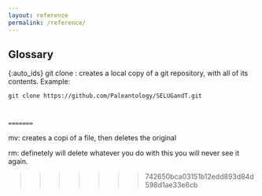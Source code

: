 ```yaml
---
layout: reference
permalink: /reference/
---
```


## Glossary

{:auto_ids}
git clone
: creates a local copy of a git repository, with all of its contents. Example:
```
git clone https://github.com/Paleantology/SELUGandT.git



=======
```  

mv: creates a copi of a file, then deletes the original

rm: definetely will delete whatever you do with this you will never see 
it again.
>>>>>>> 742650bca03151b12edd893d84d598d1ae33e6cb
